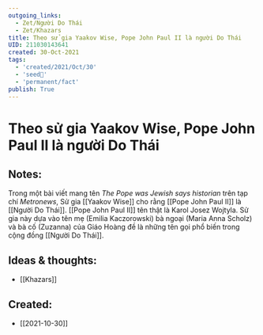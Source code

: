 ```yaml
---
outgoing_links:
  - Zet/Người Do Thái
  - Zet/Khazars
title: Theo sử gia Yaakov Wise, Pope John Paul II là người Do Thái
UID: 211030143641
created: 30-Oct-2021
tags:
  - 'created/2021/Oct/30'
  - 'seed🥜'
  - 'permanent/fact'
publish: True
---
```

# Theo sử gia Yaakov Wise, Pope John Paul II là người Do Thái

## Notes:
Trong một bài viết mang tên *The Pope was Jewish says historian* trên tạp chí *_Metronews_*, Sử gia [[Yaakov Wise]] cho rằng [[Pope John Paul II]] là [[Người Do Thái]]. 
[[Pope John Paul II]] tên thật là Karol Josez Wojtyla. Sử gia này dựa vào tên mẹ (Emilia Kaczorowski) bà ngoại (Maria Anna Scholz) và bà cố (Zuzanna) của Giáo Hoàng đề là những tên gọi phổ biến trong cộng đồng [[Người Do Thái]].

## Ideas & thoughts:
- [[Khazars]]

## Created:
- [[2021-10-30]]
